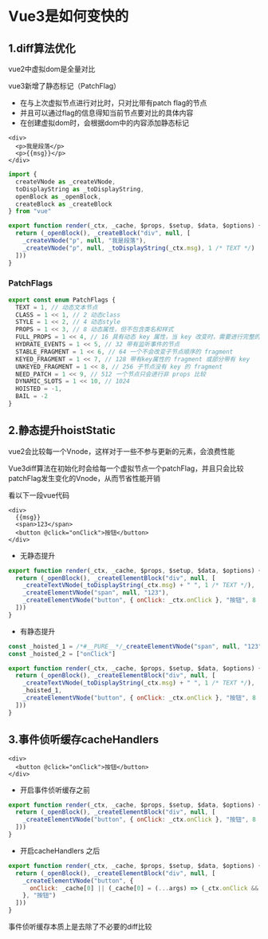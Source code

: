 # Vue3是如何变快的

## 1.diff算法优化

vue2中虚拟dom是全量对比

vue3新增了静态标记（PatchFlag）

- 在与上次虚拟节点进行对比时，只对比带有patch flag的节点
- 并且可以通过flag的信息得知当前节点要对比的具体内容
- 在创建虚拟dom时，会根据dom中的内容添加静态标记

```vue
<div>
  <p>我是段落</p>
  <p>{{msg}}</p>
</div>
```

```js
import {
  createVNode as _createVNode,
  toDisplayString as _toDisplayString,
  openBlock as _openBlock,
  createBlock as _createBlock
} from "vue"

export function render(_ctx, _cache, $props, $setup, $data, $options) {
  return (_openBlock(), _createBlock("div", null, [
    _createVNode("p", null, "我是段落"),
    _createVNode("p", null, _toDisplayString(_ctx.msg), 1 /* TEXT */)
  ]))
}
```

### PatchFlags

```js
export const enum PatchFlags {
  TEXT = 1, // 动态文本节点
  CLASS = 1 << 1, // 2 动态class
  STYLE = 1 << 2, // 4 动态style
  PROPS = 1 << 3, // 8 动态属性，但不包含类名和样式
  FULL_PROPS = 1 << 4, // 16 具有动态 key 属性，当 key 改变时，需要进行完整的 diff 比较
  HYDRATE_EVENTS = 1 << 5, // 32 带有监听事件的节点
  STABLE_FRAGMENT = 1 << 6, // 64 一个不会改变子节点顺序的 fragment
  KEYED_FRAGMENT = 1 << 7, // 128 带有key属性的 fragment 或部分带有 key
  UNKEYED_FRAGMENT = 1 << 8, // 256 子节点没有 key 的 fragment
  NEED_PATCH = 1 << 9, // 512 一个节点只会进行非 props 比较
  DYNAMIC_SLOTS = 1 << 10, // 1024
  HOISTED = -1,
  BAIL = -2
}
```

## 2.静态提升hoistStatic

vue2会比较每一个Vnode，这样对于一些不参与更新的元素，会浪费性能

Vue3diff算法在初始化时会给每一个虚拟节点一个patchFlag，并且只会比较patchFlag发生变化的Vnode，从而节省性能开销

看以下一段vue代码

```vue
<div>
  {{msg}}
  <span>123</span>
  <button @click="onClick">按钮</button>
</div>
```

- 无静态提升

```js
export function render(_ctx, _cache, $props, $setup, $data, $options) {
  return (_openBlock(), _createElementBlock("div", null, [
    _createTextVNode(_toDisplayString(_ctx.msg) + " ", 1 /* TEXT */),
    _createElementVNode("span", null, "123"),
    _createElementVNode("button", { onClick: _ctx.onClick }, "按钮", 8 /* PROPS */, ["onClick"])
  ]))
}
```

- 有静态提升

```js
const _hoisted_1 = /*#__PURE__*/_createElementVNode("span", null, "123", -1 /* HOISTED */)
const _hoisted_2 = ["onClick"]

export function render(_ctx, _cache, $props, $setup, $data, $options) {
  return (_openBlock(), _createElementBlock("div", null, [
    _createTextVNode(_toDisplayString(_ctx.msg) + " ", 1 /* TEXT */),
    _hoisted_1,
    _createElementVNode("button", { onClick: _ctx.onClick }, "按钮", 8 /* PROPS */, _hoisted_2)
  ]))
}
```



## 3.事件侦听缓存cacheHandlers

```vue
<div>
  <button @click="onClick">按钮</button>
</div>
```

- 开启事件侦听缓存之前

```js
export function render(_ctx, _cache, $props, $setup, $data, $options) {
  return (_openBlock(), _createElementBlock("div", null, [
    _createElementVNode("button", { onClick: _ctx.onClick }, "按钮", 8 /* PROPS */, ["onClick"])
  ]))
}
```

- 开启cacheHandlers 之后

```js
export function render(_ctx, _cache, $props, $setup, $data, $options) {
  return (_openBlock(), _createElementBlock("div", null, [
    _createElementVNode("button", {
      onClick: _cache[0] || (_cache[0] = (...args) => (_ctx.onClick && _ctx.onClick(...args)))
    }, "按钮")
  ]))
}
```

事件侦听缓存本质上是去除了不必要的diff比较
